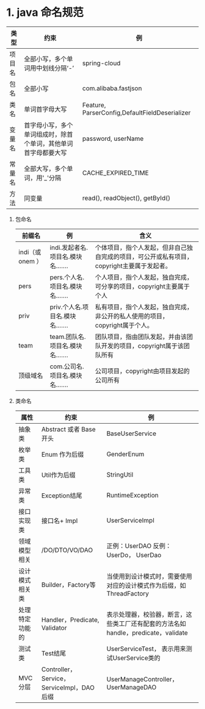# 1. java 命名规范



| 类型   | 约束                                                         | 例                                             |
| ------ | ------------------------------------------------------------ | ---------------------------------------------- |
| 项目名 | 全部小写，多个单词用中划线分隔‘-’                            | spring-cloud                                   |
| 包名   | 全部小写                                                     | com.alibaba.fastjson                           |
| 类名   | 单词首字母大写                                               | Feature, ParserConfig,DefaultFieldDeserializer |
| 变量名 | 首字母小写，多个单词组成时，除首个单词，其他单词首字母都要大写 | password, userName                             |
| 常量名 | 全部大写，多个单词，用'_'分隔                                | CACHE_EXPIRED_TIME                             |
| 方法   | 同变量                                                       | read(), readObject(), getById()                |



1. 包命名

   | 前缀名          | 例                             | 含义                                                         |
   | --------------- | ------------------------------ | ------------------------------------------------------------ |
   | indi（或onem ） | indi.发起者名.项目名.模块名.…… | 个体项目，指个人发起，但非自己独自完成的项目，可公开或私有项目，copyright主要属于发起者。 |
   | pers            | pers.个人名.项目名.模块名.……   | 个人项目，指个人发起，独自完成，可分享的项目，copyright主要属于个人 |
   | priv            | priv.个人名.项目名.模块名.……   | 私有项目，指个人发起，独自完成，非公开的私人使用的项目，copyright属于个人。 |
   | team            | team.团队名.项目名.模块名.……   | 团队项目，指由团队发起，并由该团队开发的项目，copyright属于该团队所有 |
   | 顶级域名        | com.公司名.项目名.模块名.……    | 公司项目，copyright由项目发起的公司所有                      |

2. 类命名

   | 属性           | 约束                                      | 例                                                           |
   | -------------- | ----------------------------------------- | ------------------------------------------------------------ |
   | 抽象类         | Abstract 或者 Base 开头                   | BaseUserService                                              |
   | 枚举类         | Enum 作为后缀                             | GenderEnum                                                   |
   | 工具类         | Util作为后缀                              | StringUtil                                                   |
   | 异常类         | Exception结尾                             | RuntimeException                                             |
   | 接口实现类     | 接口名+ Impl                              | UserServiceImpl                                              |
   | 领域模型相关   | /DO/DTO/VO/DAO                            | 正例：UserDAO 反例： UserDo， UserDao                        |
   | 设计模式相关类 | Builder，Factory等                        | 当使用到设计模式时，需要使用对应的设计模式作为后缀，如ThreadFactory |
   | 处理特定功能的 | Handler，Predicate, Validator             | 表示处理器，校验器，断言，这些类工厂还有配套的方法名如handle，predicate，validate |
   | 测试类         | Test结尾                                  | UserServiceTest， 表示用来测试UserService类的                |
   | MVC分层        | Controller，Service，ServiceImpl，DAO后缀 | UserManageController，UserManageDAO                          |